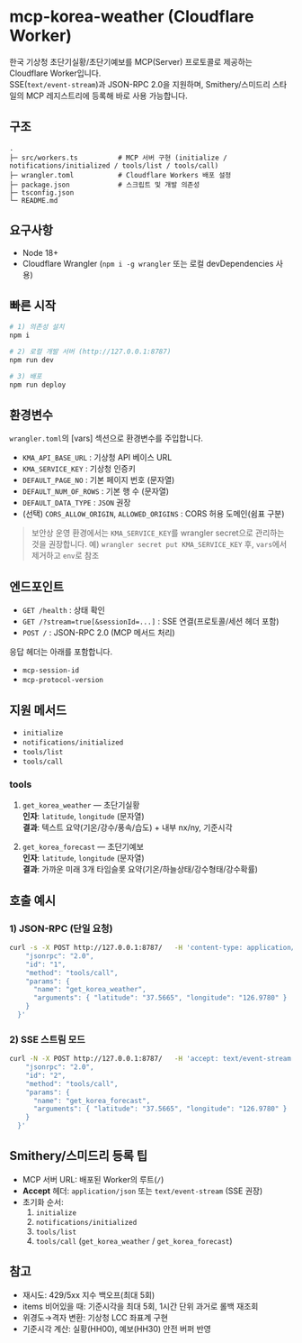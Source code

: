 # mcp-korea-weather (Cloudflare Worker)

한국 기상청 초단기실황/초단기예보를 MCP(Server) 프로토콜로 제공하는 Cloudflare Worker입니다.  
SSE(`text/event-stream`)과 JSON-RPC 2.0을 지원하며, Smithery/스미드리 스타일의 MCP 레지스트리에 등록해 바로 사용 가능합니다.

## 구조
```
.
├─ src/workers.ts          # MCP 서버 구현 (initialize / notifications/initialized / tools/list / tools/call)
├─ wrangler.toml           # Cloudflare Workers 배포 설정
├─ package.json            # 스크립트 및 개발 의존성
├─ tsconfig.json
└─ README.md
```

## 요구사항
- Node 18+
- Cloudflare Wrangler (`npm i -g wrangler` 또는 로컬 devDependencies 사용)

## 빠른 시작
```bash
# 1) 의존성 설치
npm i

# 2) 로컬 개발 서버 (http://127.0.0.1:8787)
npm run dev

# 3) 배포
npm run deploy
```

## 환경변수
`wrangler.toml`의 [vars] 섹션으로 환경변수를 주입합니다.

- `KMA_API_BASE_URL` : 기상청 API 베이스 URL
- `KMA_SERVICE_KEY`  : 기상청 인증키
- `DEFAULT_PAGE_NO`  : 기본 페이지 번호 (문자열)
- `DEFAULT_NUM_OF_ROWS` : 기본 행 수 (문자열)
- `DEFAULT_DATA_TYPE` : `JSON` 권장
- (선택) `CORS_ALLOW_ORIGIN`, `ALLOWED_ORIGINS` : CORS 허용 도메인(쉼표 구분)

> 보안상 운영 환경에서는 `KMA_SERVICE_KEY`를 wrangler secret으로 관리하는 것을 권장합니다.
> 예) `wrangler secret put KMA_SERVICE_KEY` 후, `vars`에서 제거하고 `env`로 참조

## 엔드포인트
- `GET /health` : 상태 확인
- `GET /?stream=true[&sessionId=...]` : SSE 연결(프로토콜/세션 헤더 포함)
- `POST /` : JSON-RPC 2.0 (MCP 메서드 처리)

응답 헤더는 아래를 포함합니다.
- `mcp-session-id`
- `mcp-protocol-version`

## 지원 메서드
- `initialize`
- `notifications/initialized`
- `tools/list`
- `tools/call`

### tools
1) `get_korea_weather` — 초단기실황  
**인자**: `latitude`, `longitude` (문자열)  
**결과**: 텍스트 요약(기온/강수/풍속/습도) + 내부 nx/ny, 기준시각

2) `get_korea_forecast` — 초단기예보  
**인자**: `latitude`, `longitude` (문자열)  
**결과**: 가까운 미래 3개 타임슬롯 요약(기온/하늘상태/강수형태/강수확률)

## 호출 예시

### 1) JSON-RPC (단일 요청)
```bash
curl -s -X POST http://127.0.0.1:8787/   -H 'content-type: application/json'   -H 'accept: application/json'   --data '{
    "jsonrpc": "2.0",
    "id": "1",
    "method": "tools/call",
    "params": {
      "name": "get_korea_weather",
      "arguments": { "latitude": "37.5665", "longitude": "126.9780" }
    }
  }'
```

### 2) SSE 스트림 모드
```bash
curl -N -X POST http://127.0.0.1:8787/   -H 'accept: text/event-stream'   -H 'mcp-session-id: session_demo'   -H 'mcp-protocol-version: 2025-06-18'   --data '{
    "jsonrpc": "2.0",
    "id": "2",
    "method": "tools/call",
    "params": {
      "name": "get_korea_forecast",
      "arguments": { "latitude": "37.5665", "longitude": "126.9780" }
    }
  }'
```

## Smithery/스미드리 등록 팁
- MCP 서버 URL: 배포된 Worker의 루트(`/`)
- **Accept** 헤더: `application/json` 또는 `text/event-stream` (SSE 권장)
- 초기화 순서:
  1. `initialize`
  2. `notifications/initialized`
  3. `tools/list`
  4. `tools/call` (`get_korea_weather` / `get_korea_forecast`)

## 참고
- 재시도: 429/5xx 지수 백오프(최대 5회)
- items 비어있을 때: 기준시각을 최대 5회, 1시간 단위 과거로 롤백 재조회
- 위경도→격자 변환: 기상청 LCC 좌표계 구현
- 기준시각 계산: 실황(HH00), 예보(HH30) 안전 버퍼 반영